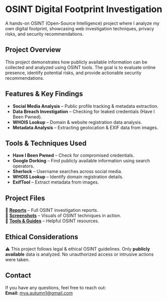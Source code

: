 # OSINT Digital Footprint Investigation  
A hands-on OSINT (Open-Source Intelligence) project where I analyze my own digital footprint, showcasing web investigation techniques, privacy risks, and security recommendations.

## Project Overview  
This project demonstrates how publicly available information can be collected and analyzed using OSINT tools. The goal is to evaluate online presence, identify potential risks, and provide actionable security recommendations.

## Features & Key Findings  
- **Social Media Analysis** – Public profile tracking & metadata extraction.
- **Data Breach Investigation** – Checking for leaked credentials (Have I Been Pwned).
- **WHOIS Lookup** – Domain & website registration data analysis.
- **Metadata Analysis** – Extracting geolocation & EXIF data from images.

## Tools & Techniques Used  
- **Have I Been Pwned** – Check for compromised credentials.
- **Google Dorking** – Find publicly available information using search operators.
- **Sherlock** – Username searches across social media.
- **WHOIS Lookup** – Identify domain registration details.
- **ExifTool** – Extract metadata from images.

## Project Files  
📁 **[Reports](./reports/)** – Full OSINT investigation reports.  
📁 **[Screenshots](./screenshots/)** – Visuals of OSINT techniques in action.  
📁 **[Tools & Guides](./tools/)** – Helpful OSINT resources.  


## Ethical Considerations  
⚠️ This project follows legal & ethical OSINT guidelines. Only **publicly available** data is analyzed. No unauthorized access or intrusive actions were taken.

## Contact  
If you have any questions, feel free to reach out:  
**Email:** mya.autumn1@gmail.com  
